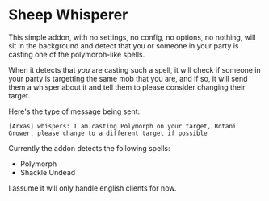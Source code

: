 # Sheep Whisperer

This simple addon, with no settings, no config, no options, no nothing, will sit in the background
and detect that you or someone in your party is casting one of the polymorph-like spells.

When it detects that *you* are casting such a spell, it will check if someone in your party is
targetting the same mob that you are, and if so, it will send them a whisper about it and tell
them to please consider changing their target.

Here's the type of message being sent:

    [Arxas] whispers: I am casting Polymorph on your target, Botani Grower, please change to a different target if possible

Currently the addon detects the following spells:

* Polymorph
* Shackle Undead

I assume it will only handle english clients for now.